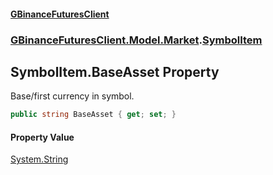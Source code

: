 #### [GBinanceFuturesClient](./index.md 'index')
### [GBinanceFuturesClient.Model.Market](./GBinanceFuturesClient-Model-Market.md 'GBinanceFuturesClient.Model.Market').[SymbolItem](./GBinanceFuturesClient-Model-Market-SymbolItem.md 'GBinanceFuturesClient.Model.Market.SymbolItem')
## SymbolItem.BaseAsset Property
Base/first currency in symbol.  
```csharp
public string BaseAsset { get; set; }
```
#### Property Value
[System.String](https://docs.microsoft.com/en-us/dotnet/api/System.String 'System.String')  
